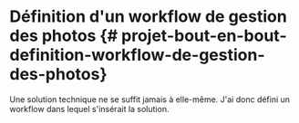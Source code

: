 # Définition d\'un workflow de gestion des photos {# projet-bout-en-bout-definition-workflow-de-gestion-des-photos}

Une solution technique ne se suffit jamais à elle-même. J\'ai donc
défini un workflow dans lequel s\'insérait la solution.
